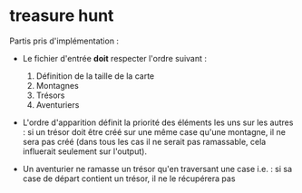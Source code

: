 # treasure hunt

Partis pris d'implémentation : 
- Le fichier d'entrée **doit** respecter l'ordre suivant :  
  1. Définition de la taille de la carte 
  2. Montagnes
  3. Trésors
  4. Aventuriers

- L'ordre d'apparition définit la priorité des éléments les uns sur les autres : si un trésor doit être créé sur une même case qu'une montagne, il ne sera pas créé (dans tous les cas il ne serait pas ramassable, cela influerait seulement sur l'output).
- Un aventurier ne ramasse un trésor qu'en traversant une case i.e. : si sa case de départ contient un trésor, il ne le récupérera pas
